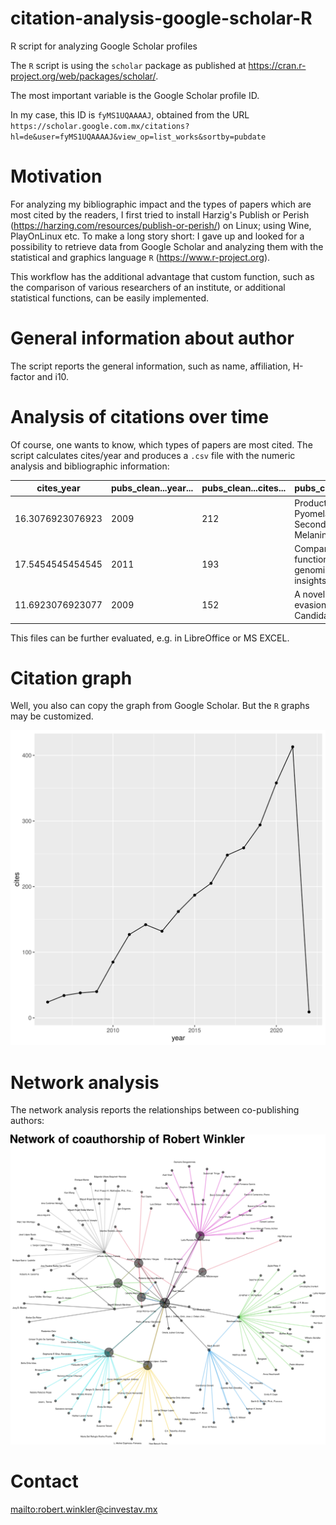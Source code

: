# citation-analysis-google-scholar-R
R script for analyzing Google Scholar profiles

The `R` script is using the `scholar` package as published at <https://cran.r-project.org/web/packages/scholar/>.

The most important variable is the Google Scholar profile ID.

In my case, this ID is `fyMS1UQAAAAJ`, obtained from the URL `https://scholar.google.com.mx/citations?hl=de&user=fyMS1UQAAAAJ&view_op=list_works&sortby=pubdate`

# Motivation

For analyzing my bibliographic impact and the types of papers which are most cited by the readers, I first tried to install Harzig's Publish or Perish (<https://harzing.com/resources/publish-or-perish/>) on Linux; using Wine, PlayOnLinux etc. To make a long story short: I gave up and looked for a possibility to retrieve data from Google Scholar and analyzing them with the statistical and graphics language `R` (<https://www.r-project.org>).

This workflow has the additional advantage that custom function, such as the comparison of various researchers of an institute, or additional statistical functions, can be easily implemented.

# General information about author

The script reports the general information, such as name, affiliation, H-factor and i10.

# Analysis of citations over time

Of course, one wants to know, which types of papers are most cited. The script calculates cites/year and produces a `.csv` file with the numeric analysis and bibliographic information:

| cites_year  	   |   pubs_clean...year...	| pubs_clean...cites...	 | pubs_clean...title...  |
| ---------------  | ---------------------- | ---------------------  | --------------------- |
| 16.3076923076923 | 	2009	                | 212	                   | Production of Pyomelanin, a Second Type of Melanin,.. | 
| 17.5454545454545 |  2011	                | 193	                   | Comparative and functional genomics provide insights ..|
| 11.6923076923077 |	2009	                | 152	                   | A novel immune evasion strategy of Candida albicans .. |


This files can be further evaluated, e.g. in LibreOffice or MS EXCEL.

# Citation graph

Well, you also can copy the graph from Google Scholar. But the `R` graphs may be customized.

![Citation graph](robert-winkler-citations-graph.png)

# Network analysis

The network analysis reports the relationships between co-publishing authors:

![Network analysis](robert-winkler-coauthor-network.png)

# Contact
<mailto:robert.winkler@cinvestav.mx>
